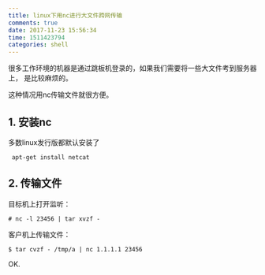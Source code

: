 ```yaml
---
title: linux下用nc进行大文件跨网传输
comments: true
date: 2017-11-23 15:56:34
time: 1511423794
categories: shell
---
```


很多工作环境的机器是通过跳板机登录的，如果我们需要将一些大文件考到服务器上， 是比较麻烦的。

这种情况用nc传输文件就很方便。

## 1. 安装nc

多数linux发行版都默认安装了

```
 apt-get install netcat
```



## 2. 传输文件

目标机上打开监听：

```shell
# nc -l 23456 | tar xvzf -
```

 客户机上传输文件：

```shell
$ tar cvzf - /tmp/a | nc 1.1.1.1 23456
```

OK.